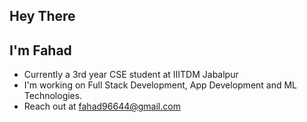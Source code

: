 ## Hey There
## I'm Fahad
- Currently a 3rd year CSE student at IIITDM Jabalpur 
- I'm working on Full Stack Development, App Development and ML Technologies.
- Reach out at fahad96644@gmail.com
